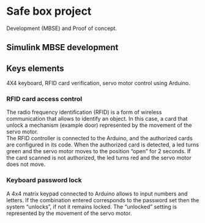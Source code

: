 # Safe box project
Development (MBSE) and Proof of concept.

## Simulink MBSE development

## Keys elements
4X4 keyboard, RFID card verification, servo motor control using Arduino.

### RFID card access control
The radio frequency identification (RFID) is a form of wireless communication that allows to identify an object. In this case, a card that unlock a mechanism (example door) represented by the movement of the servo motor.  
The RFID controller is connected to the Arduino, and the authorized cards are configured in its code. When the authorized card is detected, a led turns green and the servo motor moves to the position “open” for 2 seconds. If the card scanned is not authorized, the led turns red and the servo motor does not move. 

### Keyboard password lock 
A 4x4 matrix keypad connected to Arduino allows to input numbers and letters. If the combination entered corresponds to the password set then the system “unlocks”, if not it remains locked. The “unlocked” setting is represented by the movement of the servo motor. 

